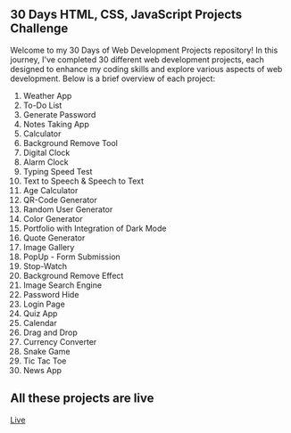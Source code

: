 ## 30 Days HTML, CSS, JavaScript Projects Challenge

Welcome to my 30 Days of Web Development Projects repository! In this journey, I've completed 30 different web development projects, each designed to enhance my coding skills and explore various aspects of web development. Below is a brief overview of each project:

1. Weather App
2. To-Do List
3. Generate Password
4. Notes Taking App
5. Calculator
6. Background Remove Tool
7. Digital Clock
8. Alarm Clock
9. Typing Speed Test
10. Text to Speech & Speech to Text
11. Age Calculator
12. QR-Code Generator
13. Random User Generator
14. Color Generator
15. Portfolio with Integration of Dark Mode
16. Quote Generator
17. Image Gallery
18. PopUp - Form Submission
19. Stop-Watch
20. Background Remove Effect
21. Image Search Engine
22. Password Hide
23. Login Page
24. Quiz App
25. Calendar
26. Drag and Drop
27. Currency Converter
28. Snake Game
29. Tic Tac Toe
30. News App
## All these projects are live
<a href="https://projects.azhardev.me/">Live</a>

